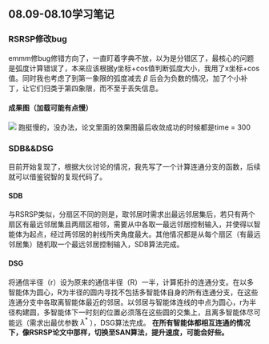 ## 08.09-08.10学习笔记
### RSRSP修改bug
emmm修bug修错方向了，一直盯着字典不放，以为是分错区了，最核心的问题是弧度计算错误了，本来应该根据y坐标+cos值判断弧度大小，我用了x坐标+cos值。同时我也考虑了到第一象限的弧度减去 $\beta$ 后会为负数的情况，加了个小补丁，让它们归类于第四象限，而不至于丢失信息。
#### 成果图（加载可能有点慢）
![](https://dingzhen-bucket.oss-cn-guangzhou.aliyuncs.com/Typoraimgs/mas.gif)
跑挺慢的，没办法，论文里面的效果图最后收敛成功的时候都是time = 300

### SDB&&DSG
目前开始复现了，根据大伙讨论的情况，我先写了一个计算连通分支的函数，后续就可以借鉴锐智的复现代码了。
#### SDB
与RSRSP类似，分扇区不同的则是，取邻居时需求出最远邻居集后，若只有两个扇区有最远邻居集且两扇区相邻，需要从中各取一最远邻居控制输入，并使得以智能体为起点，经过两邻居的射线所夹角度最大。其他情况都是从每个扇区（有最远邻居集）随机取一个最远邻居控制输入，SDB算法完成。
#### DSG
将通信半径（r）设为原来的通信半径（R）一半，计算拓扑的连通分支。在以多智能体为圆心，R为半径的圆内寻找不包括多智能体自身的所有连通分支，在这些连通分支中各取离智能体最近的邻居。以邻居与智能体连线的中点为圆心，r为半径构建圆，多智能体下一时刻的位置必须落在这些圆的交集上，且离多智能体尽可能远（需求出最优参数 ${\lambda}^*$ ），DSG算法完成。
**在所有智能体都相互连通的情况下，像RSRSP论文中那样，切换至SAN算法，提升速度，可能会好些。**
